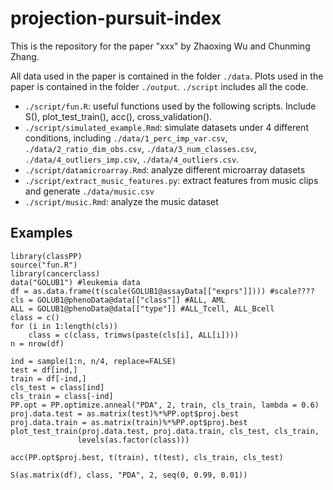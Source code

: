 # projection-pursuit-index

This is the repository for the paper "xxx" by Zhaoxing Wu and Chunming Zhang.

All data used in the paper is contained in the folder `./data`. Plots used in the paper is contained in the folder `./output`. `./script` includes all the code.

- `./script/fun.R`: useful functions used by the following scripts. Include S(), plot_test_train(), acc(), cross_validation().
- `./script/simulated_example.Rmd`: simulate datasets under 4 different conditions, including `./data/1_perc_imp_var.csv`, `./data/2_ratio_dim_obs.csv`, `./data/3_num_classes.csv`, `./data/4_outliers_imp.csv`, `./data/4_outliers.csv`.
- `./script/datamicroarray.Rmd`: analyze different microarray datasets
- `./script/extract_music_features.py`: extract features from music clips and generate `./data/music.csv`
- `./script/music.Rmd`: analyze the music dataset 

## Examples
```{r}
library(classPP)
source("fun.R")
library(cancerclass)
data("GOLUB1") #leukemia data
df = as.data.frame(t(scale(GOLUB1@assayData[["exprs"]]))) #scale????
cls = GOLUB1@phenoData@data[["class"]] #ALL, AML
ALL = GOLUB1@phenoData@data[["type"]] #ALL_Tcell, ALL_Bcell
class = c()
for (i in 1:length(cls))
    class = c(class, trimws(paste(cls[i], ALL[i])))
n = nrow(df)

ind = sample(1:n, n/4, replace=FALSE)
test = df[ind,]
train = df[-ind,]
cls_test = class[ind]
cls_train = class[-ind]
PP.opt = PP.optimize.anneal("PDA", 2, train, cls_train, lambda = 0.6)
proj.data.test = as.matrix(test)%*%PP.opt$proj.best
proj.data.train = as.matrix(train)%*%PP.opt$proj.best
plot_test_train(proj.data.test, proj.data.train, cls_test, cls_train,
               levels(as.factor(class)))

acc(PP.opt$proj.best, t(train), t(test), cls_train, cls_test)

S(as.matrix(df), class, "PDA", 2, seq(0, 0.99, 0.01))
```


